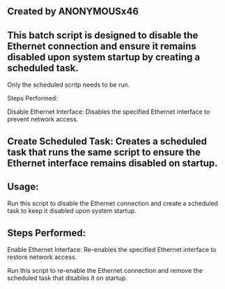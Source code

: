 ## Created by ANONYMOUSx46

## This batch script is designed to disable the Ethernet connection and ensure it remains disabled upon system startup by creating a scheduled task.

Only the scheduled scritp needs to be run.

Steps Performed:

Disable Ethernet Interface: Disables the specified Ethernet interface to prevent network access.

## Create Scheduled Task: Creates a scheduled task that runs the same script to ensure the Ethernet interface remains disabled on startup.


## Usage:

Run this script to disable the Ethernet connection and create a scheduled task to keep it disabled upon system startup.

## Steps Performed:

Enable Ethernet Interface: Re-enables the specified Ethernet interface to restore network access.

Run this script to re-enable the Ethernet connection and remove the scheduled task that disables it on startup.
